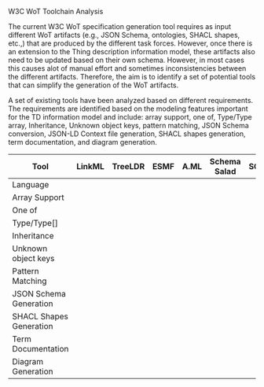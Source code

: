 W3C WoT Toolchain Analysis

The current W3C WoT specification generation tool requires as input different WoT artifacts (e.g., JSON Schema, ontologies, SHACL shapes, etc.,) that are produced by the different task forces. However, once there is an extension to the Thing description information model, these artifacts also need to be updated based on their own schema. However, in most cases this causes alot of manual effort and sometimes inconsistencies between the different artifacts.
Therefore, the aim is to identify a set of potential tools that can simplify the generation of the WoT artifacts.

A set of existing tools have been analyzed based on different requirements. The requirements are identified based on the modeling features important for the TD information model and include: array support, one of, Type/Type array, Inheritance, Unknown object keys, pattern matching, JSON Schema conversion, JSON-LD Context file generation, SHACL shapes generation, term documentation, and diagram generation. 

| Tool                    | LinkML | TreeLDR | ESMF | A.ML | Schema Salad | SOML | WIDOCO |
|-------------------------|--------|---------|------|------|--------------|------|--------|
| Language                |        |         |      |      |              |      |        |
| Array Support           |        |         |      |      |              |      |        |
| One of                  |        |         |      |      |              |      |        |
| Type/Type[]             |        |         |      |      |              |      |        |
| Inheritance             |        |         |      |      |              |      |        |
| Unknown object keys     |        |         |      |      |              |      |        |
| Pattern Matching        |        |         |      |      |              |      |        |
| JSON Schema Generation  |        |         |      |      |              |      |        |
| SHACL Shapes Generation |        |         |      |      |              |      |        |
| Term Documentation      |        |         |      |      |              |      |        |
| Diagram Generation      |        |         |      |      |              |      |        |